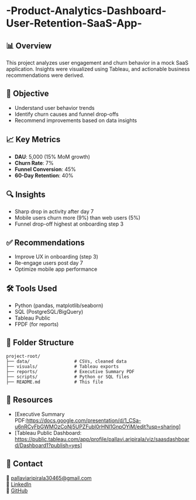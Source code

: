 # -Product-Analytics-Dashboard-User-Retention-SaaS-App-

## 📊 Overview
This project analyzes user engagement and churn behavior in a mock SaaS application. Insights were visualized using Tableau, and actionable business recommendations were derived.

## 🎯 Objective
- Understand user behavior trends
- Identify churn causes and funnel drop-offs
- Recommend improvements based on data insights

## 📈 Key Metrics
- **DAU**: 5,000 (15% MoM growth)
- **Churn Rate**: 7%
- **Funnel Conversion**: 45%
- **60-Day Retention**: 40%

## 🔍 Insights
- Sharp drop in activity after day 7
- Mobile users churn more (9%) than web users (5%)
- Funnel drop-off highest at onboarding step 3

## ✅ Recommendations
- Improve UX in onboarding (step 3)
- Re-engage users post day 7
- Optimize mobile app performance

## 🛠 Tools Used
- Python (pandas, matplotlib/seaborn)
- SQL (PostgreSQL/BigQuery)
- Tableau Public
- FPDF (for reports)

## 📂 Folder Structure
```
project-root/
├── data/                 # CSVs, cleaned data
├── visuals/              # Tableau exports
├── reports/              # Executive Summary PDF
├── scripts/              # Python or SQL files
├── README.md             # This file
```

## 📎 Resources
- [Executive Summary PDF:https://docs.google.com/presentation/d/1_CSa-u6nRCyFbGWMOzCoNj5UPZFubl0rHNl1GnpOYiM/edit?usp=sharing]
- [Tableau Public Dashboard: https://public.tableau.com/app/profile/pallavi.aripirala/viz/saasdashboard/Dashboard1?publish=yes]

## 🙋 Contact
📧 pallaviaripirala30465@gmail.com  
🔗 [LinkedIn](https://linkedin.com/in/aripirala-pallavi)  
💼 [GitHub](https://github.com/pallaviaripirala)
